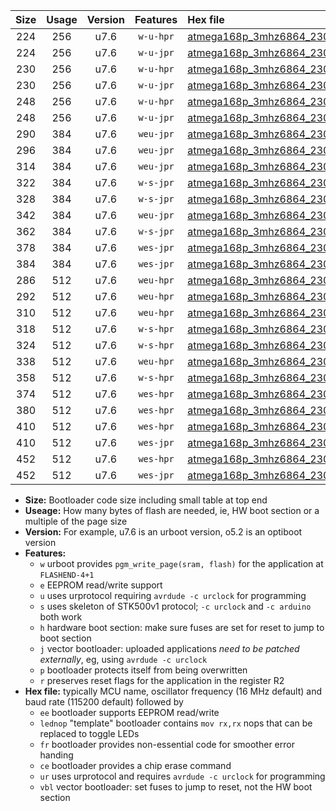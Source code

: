 |Size|Usage|Version|Features|Hex file|
|:-:|:-:|:-:|:-:|:--|
|224|256|u7.6|`w-u-hpr`|[atmega168p_3mhz6864_230400bps_ur.hex](https://raw.githubusercontent.com/stefanrueger/urboot/main//atmega168p_3mhz6864_230400bps_ur.hex)|
|224|256|u7.6|`w-u-jpr`|[atmega168p_3mhz6864_230400bps_ur_vbl.hex](https://raw.githubusercontent.com/stefanrueger/urboot/main//atmega168p_3mhz6864_230400bps_ur_vbl.hex)|
|230|256|u7.6|`w-u-hpr`|[atmega168p_3mhz6864_230400bps_lednop_ur.hex](https://raw.githubusercontent.com/stefanrueger/urboot/main//atmega168p_3mhz6864_230400bps_lednop_ur.hex)|
|230|256|u7.6|`w-u-jpr`|[atmega168p_3mhz6864_230400bps_lednop_ur_vbl.hex](https://raw.githubusercontent.com/stefanrueger/urboot/main//atmega168p_3mhz6864_230400bps_lednop_ur_vbl.hex)|
|248|256|u7.6|`w-u-hpr`|[atmega168p_3mhz6864_230400bps_lednop_fr_ur.hex](https://raw.githubusercontent.com/stefanrueger/urboot/main//atmega168p_3mhz6864_230400bps_lednop_fr_ur.hex)|
|248|256|u7.6|`w-u-jpr`|[atmega168p_3mhz6864_230400bps_lednop_fr_ur_vbl.hex](https://raw.githubusercontent.com/stefanrueger/urboot/main//atmega168p_3mhz6864_230400bps_lednop_fr_ur_vbl.hex)|
|290|384|u7.6|`weu-jpr`|[atmega168p_3mhz6864_230400bps_ee_ur_vbl.hex](https://raw.githubusercontent.com/stefanrueger/urboot/main//atmega168p_3mhz6864_230400bps_ee_ur_vbl.hex)|
|296|384|u7.6|`weu-jpr`|[atmega168p_3mhz6864_230400bps_ee_lednop_ur_vbl.hex](https://raw.githubusercontent.com/stefanrueger/urboot/main//atmega168p_3mhz6864_230400bps_ee_lednop_ur_vbl.hex)|
|314|384|u7.6|`weu-jpr`|[atmega168p_3mhz6864_230400bps_ee_lednop_fr_ur_vbl.hex](https://raw.githubusercontent.com/stefanrueger/urboot/main//atmega168p_3mhz6864_230400bps_ee_lednop_fr_ur_vbl.hex)|
|322|384|u7.6|`w-s-jpr`|[atmega168p_3mhz6864_230400bps_vbl.hex](https://raw.githubusercontent.com/stefanrueger/urboot/main//atmega168p_3mhz6864_230400bps_vbl.hex)|
|328|384|u7.6|`w-s-jpr`|[atmega168p_3mhz6864_230400bps_lednop_vbl.hex](https://raw.githubusercontent.com/stefanrueger/urboot/main//atmega168p_3mhz6864_230400bps_lednop_vbl.hex)|
|342|384|u7.6|`weu-jpr`|[atmega168p_3mhz6864_230400bps_ee_lednop_fr_ce_ur_vbl.hex](https://raw.githubusercontent.com/stefanrueger/urboot/main//atmega168p_3mhz6864_230400bps_ee_lednop_fr_ce_ur_vbl.hex)|
|362|384|u7.6|`w-s-jpr`|[atmega168p_3mhz6864_230400bps_lednop_fr_vbl.hex](https://raw.githubusercontent.com/stefanrueger/urboot/main//atmega168p_3mhz6864_230400bps_lednop_fr_vbl.hex)|
|378|384|u7.6|`wes-jpr`|[atmega168p_3mhz6864_230400bps_ee_vbl.hex](https://raw.githubusercontent.com/stefanrueger/urboot/main//atmega168p_3mhz6864_230400bps_ee_vbl.hex)|
|384|384|u7.6|`wes-jpr`|[atmega168p_3mhz6864_230400bps_ee_lednop_vbl.hex](https://raw.githubusercontent.com/stefanrueger/urboot/main//atmega168p_3mhz6864_230400bps_ee_lednop_vbl.hex)|
|286|512|u7.6|`weu-hpr`|[atmega168p_3mhz6864_230400bps_ee_ur.hex](https://raw.githubusercontent.com/stefanrueger/urboot/main//atmega168p_3mhz6864_230400bps_ee_ur.hex)|
|292|512|u7.6|`weu-hpr`|[atmega168p_3mhz6864_230400bps_ee_lednop_ur.hex](https://raw.githubusercontent.com/stefanrueger/urboot/main//atmega168p_3mhz6864_230400bps_ee_lednop_ur.hex)|
|310|512|u7.6|`weu-hpr`|[atmega168p_3mhz6864_230400bps_ee_lednop_fr_ur.hex](https://raw.githubusercontent.com/stefanrueger/urboot/main//atmega168p_3mhz6864_230400bps_ee_lednop_fr_ur.hex)|
|318|512|u7.6|`w-s-hpr`|[atmega168p_3mhz6864_230400bps.hex](https://raw.githubusercontent.com/stefanrueger/urboot/main//atmega168p_3mhz6864_230400bps.hex)|
|324|512|u7.6|`w-s-hpr`|[atmega168p_3mhz6864_230400bps_lednop.hex](https://raw.githubusercontent.com/stefanrueger/urboot/main//atmega168p_3mhz6864_230400bps_lednop.hex)|
|338|512|u7.6|`weu-hpr`|[atmega168p_3mhz6864_230400bps_ee_lednop_fr_ce_ur.hex](https://raw.githubusercontent.com/stefanrueger/urboot/main//atmega168p_3mhz6864_230400bps_ee_lednop_fr_ce_ur.hex)|
|358|512|u7.6|`w-s-hpr`|[atmega168p_3mhz6864_230400bps_lednop_fr.hex](https://raw.githubusercontent.com/stefanrueger/urboot/main//atmega168p_3mhz6864_230400bps_lednop_fr.hex)|
|374|512|u7.6|`wes-hpr`|[atmega168p_3mhz6864_230400bps_ee.hex](https://raw.githubusercontent.com/stefanrueger/urboot/main//atmega168p_3mhz6864_230400bps_ee.hex)|
|380|512|u7.6|`wes-hpr`|[atmega168p_3mhz6864_230400bps_ee_lednop.hex](https://raw.githubusercontent.com/stefanrueger/urboot/main//atmega168p_3mhz6864_230400bps_ee_lednop.hex)|
|410|512|u7.6|`wes-hpr`|[atmega168p_3mhz6864_230400bps_ee_lednop_fr.hex](https://raw.githubusercontent.com/stefanrueger/urboot/main//atmega168p_3mhz6864_230400bps_ee_lednop_fr.hex)|
|410|512|u7.6|`wes-jpr`|[atmega168p_3mhz6864_230400bps_ee_lednop_fr_vbl.hex](https://raw.githubusercontent.com/stefanrueger/urboot/main//atmega168p_3mhz6864_230400bps_ee_lednop_fr_vbl.hex)|
|452|512|u7.6|`wes-hpr`|[atmega168p_3mhz6864_230400bps_ee_lednop_fr_ce.hex](https://raw.githubusercontent.com/stefanrueger/urboot/main//atmega168p_3mhz6864_230400bps_ee_lednop_fr_ce.hex)|
|452|512|u7.6|`wes-jpr`|[atmega168p_3mhz6864_230400bps_ee_lednop_fr_ce_vbl.hex](https://raw.githubusercontent.com/stefanrueger/urboot/main//atmega168p_3mhz6864_230400bps_ee_lednop_fr_ce_vbl.hex)|

- **Size:** Bootloader code size including small table at top end
- **Useage:** How many bytes of flash are needed, ie, HW boot section or a multiple of the page size
- **Version:** For example, u7.6 is an urboot version, o5.2 is an optiboot version
- **Features:**
  + `w` urboot provides `pgm_write_page(sram, flash)` for the application at `FLASHEND-4+1`
  + `e` EEPROM read/write support
  + `u` uses urprotocol requiring `avrdude -c urclock` for programming
  + `s` uses skeleton of STK500v1 protocol; `-c urclock` and `-c arduino` both work
  + `h` hardware boot section: make sure fuses are set for reset to jump to boot section
  + `j` vector bootloader: uploaded applications *need to be patched externally*, eg, using `avrdude -c urclock`
  + `p` bootloader protects itself from being overwritten
  + `r` preserves reset flags for the application in the register R2
- **Hex file:** typically MCU name, oscillator frequency (16 MHz default) and baud rate (115200 default) followed by
  + `ee` bootloader supports EEPROM read/write
  + `lednop` "template" bootloader contains `mov rx,rx` nops that can be replaced to toggle LEDs
  + `fr` bootloader provides non-essential code for smoother error handing
  + `ce` bootloader provides a chip erase command
  + `ur` uses urprotocol and requires `avrdude -c urclock` for programming
  + `vbl` vector bootloader: set fuses to jump to reset, not the HW boot section
